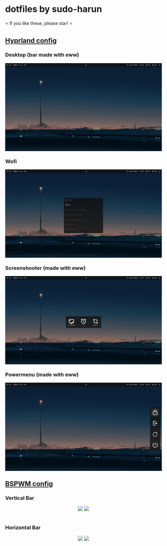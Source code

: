 # dotfiles by sudo-harun

⭐ If you like these, please star! ⭐

## <a href="https://github.com/sudo-harun/dotfiles/tree/hyprland">Hyprland config</a>
  
### Desktop (bar made with eww)
<img src="./assets/hyprland1.png" align="center">

### Wofi
<img src="./assets/hyprland2.png" align="center">

### Screenshooter (made with eww)
<img src="./assets/hyprland3.png" align="center">

### Powermenu (made with eww)
<img src="./assets/hyprland4.png" align="center">
  
## <a href="https://github.com/sudo-harun/dotfiles/tree/bspwm">BSPWM config</a>

### Vertical Bar
<div align="center">
  <img src="./assets/bspwm-vertical-bar-1.png">
  <img src="./assets/bspwm-vertical-bar-2.png">
</div><br>

### Horizontal Bar
<div align="center">
  <img src="./assets/bspwm-horizontal-bar-1.png">
  <img src="./assets/bspwm-horizontal-bar-2.png">
</div><br>

